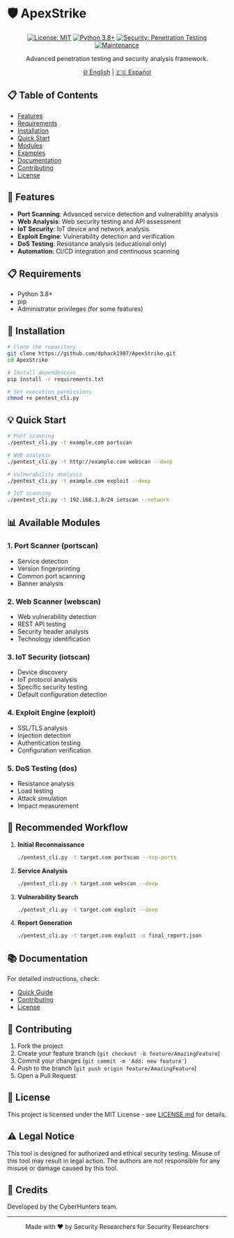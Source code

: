 # 🛡️ ApexStrike

<div align="center">

[![License: MIT](https://img.shields.io/badge/License-MIT-yellow.svg)](https://opensource.org/licenses/MIT)
[![Python 3.8+](https://img.shields.io/badge/python-3.8+-blue.svg)](https://www.python.org/downloads/)
[![Security: Penetration Testing](https://img.shields.io/badge/Security-Penetration%20Testing-red.svg)](https://github.com/dphack1987/ApexStrike)
[![Maintenance](https://img.shields.io/badge/Maintained%3F-yes-green.svg)](https://github.com/dphack1987/ApexStrike/graphs/commit-activity)

Advanced penetration testing and security analysis framework.

[🌐 English](README_EN.md) | [🇪🇸 Español](README.md)

</div>

## 📋 Table of Contents

- [Features](#-features)
- [Requirements](#-requirements)
- [Installation](#-installation)
- [Quick Start](#-quick-start)
- [Modules](#-available-modules)
- [Examples](#-recommended-workflow)
- [Documentation](#-documentation)
- [Contributing](#-contributing)
- [License](#-license)

## 🚀 Features

- **Port Scanning**: Advanced service detection and vulnerability analysis
- **Web Analysis**: Web security testing and API assessment
- **IoT Security**: IoT device and network analysis
- **Exploit Engine**: Vulnerability detection and verification
- **DoS Testing**: Resistance analysis (educational only)
- **Automation**: CI/CD integration and continuous scanning

## 📋 Requirements

- Python 3.8+
- pip
- Administrator privileges (for some features)

## 🔧 Installation

```bash
# Clone the repository
git clone https://github.com/dphack1987/ApexStrike.git
cd ApexStrike

# Install dependencies
pip install -r requirements.txt

# Set execution permissions
chmod +x pentest_cli.py
```

## 💡 Quick Start

```bash
# Port scanning
./pentest_cli.py -t example.com portscan

# Web analysis
./pentest_cli.py -t http://example.com webscan --deep

# Vulnerability analysis
./pentest_cli.py -t example.com exploit --deep

# IoT scanning
./pentest_cli.py -t 192.168.1.0/24 iotscan --network
```

## 📊 Available Modules

### 1. Port Scanner (portscan)
- Service detection
- Version fingerprinting
- Common port scanning
- Banner analysis

### 2. Web Scanner (webscan)
- Web vulnerability detection
- REST API testing
- Security header analysis
- Technology identification

### 3. IoT Security (iotscan)
- Device discovery
- IoT protocol analysis
- Specific security testing
- Default configuration detection

### 4. Exploit Engine (exploit)
- SSL/TLS analysis
- Injection detection
- Authentication testing
- Configuration verification

### 5. DoS Testing (dos)
- Resistance analysis
- Load testing
- Attack simulation
- Impact measurement

## 🔄 Recommended Workflow

1. **Initial Reconnaissance**
   ```bash
   ./pentest_cli.py -t target.com portscan --top-ports
   ```

2. **Service Analysis**
   ```bash
   ./pentest_cli.py -t target.com webscan --deep
   ```

3. **Vulnerability Search**
   ```bash
   ./pentest_cli.py -t target.com exploit --deep
   ```

4. **Report Generation**
   ```bash
   ./pentest_cli.py -t target.com exploit -o final_report.json
   ```

## 📚 Documentation

For detailed instructions, check:
- [Quick Guide](GUIA_RAPIDA.md)
- [Contributing](CONTRIBUTING.md)
- [License](LICENSE.md)

## 🤝 Contributing

1. Fork the project
2. Create your feature branch (`git checkout -b feature/AmazingFeature`)
3. Commit your changes (`git commit -m 'Add: new feature'`)
4. Push to the branch (`git push origin feature/AmazingFeature`)
5. Open a Pull Request

## 📜 License

This project is licensed under the MIT License - see [LICENSE.md](LICENSE.md) for details.

## ⚠️ Legal Notice

This tool is designed for authorized and ethical security testing. Misuse of this tool may result in legal action. The authors are not responsible for any misuse or damage caused by this tool.

## 🌟 Credits

Developed by the CyberHunters team.

---

<div align="center">

Made with ❤️ by Security Researchers for Security Researchers

</div>
